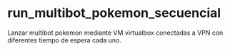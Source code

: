 # run_multibot_pokemon_secuencial
Lanzar multibot pokemon mediante VM virtualbox conectadas a VPN con diferentes tiempo de espera cada uno.
